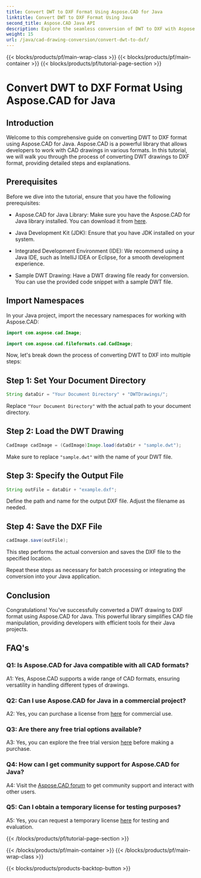 ```yaml
---
title: Convert DWT to DXF Format Using Aspose.CAD for Java
linktitle: Convert DWT to DXF Format Using Java
second_title: Aspose.CAD Java API
description: Explore the seamless conversion of DWT to DXF with Aspose.CAD for Java. Follow our step-by-step guide for efficient CAD file manipulation.
weight: 15
url: /java/cad-drawing-conversion/convert-dwt-to-dxf/
---
```


{{< blocks/products/pf/main-wrap-class >}}
{{< blocks/products/pf/main-container >}}
{{< blocks/products/pf/tutorial-page-section >}}

# Convert DWT to DXF Format Using Aspose.CAD for Java

## Introduction

Welcome to this comprehensive guide on converting DWT to DXF format using Aspose.CAD for Java. Aspose.CAD is a powerful library that allows developers to work with CAD drawings in various formats. In this tutorial, we will walk you through the process of converting DWT drawings to DXF format, providing detailed steps and explanations.

## Prerequisites

Before we dive into the tutorial, ensure that you have the following prerequisites:

- Aspose.CAD for Java Library: Make sure you have the Aspose.CAD for Java library installed. You can download it from [here](https://releases.aspose.com/cad/java/).

- Java Development Kit (JDK): Ensure that you have JDK installed on your system.

- Integrated Development Environment (IDE): We recommend using a Java IDE, such as IntelliJ IDEA or Eclipse, for a smooth development experience.

- Sample DWT Drawing: Have a DWT drawing file ready for conversion. You can use the provided code snippet with a sample DWT file.

## Import Namespaces

In your Java project, import the necessary namespaces for working with Aspose.CAD:

```java
import com.aspose.cad.Image;

import com.aspose.cad.fileformats.cad.CadImage;
```

Now, let's break down the process of converting DWT to DXF into multiple steps:

## Step 1: Set Your Document Directory

```java
String dataDir = "Your Document Directory" + "DWTDrawings/";
```

Replace `"Your Document Directory"` with the actual path to your document directory.

## Step 2: Load the DWT Drawing

```java
CadImage cadImage = (CadImage)Image.load(dataDir + "sample.dwt");
```

Make sure to replace `"sample.dwt"` with the name of your DWT file.

## Step 3: Specify the Output File

```java
String outFile = dataDir + "example.dxf";
```

Define the path and name for the output DXF file. Adjust the filename as needed.

## Step 4: Save the DXF File

```java
cadImage.save(outFile);
```

This step performs the actual conversion and saves the DXF file to the specified location.

Repeat these steps as necessary for batch processing or integrating the conversion into your Java application.

## Conclusion

Congratulations! You've successfully converted a DWT drawing to DXF format using Aspose.CAD for Java. This powerful library simplifies CAD file manipulation, providing developers with efficient tools for their Java projects.

## FAQ's

### Q1: Is Aspose.CAD for Java compatible with all CAD formats?

A1: Yes, Aspose.CAD supports a wide range of CAD formats, ensuring versatility in handling different types of drawings.

### Q2: Can I use Aspose.CAD for Java in a commercial project?

A2: Yes, you can purchase a license from [here](https://purchase.aspose.com/buy) for commercial use.

### Q3: Are there any free trial options available?

A3: Yes, you can explore the free trial version [here](https://releases.aspose.com/) before making a purchase.

### Q4: How can I get community support for Aspose.CAD for Java?

A4: Visit the [Aspose.CAD forum](https://forum.aspose.com/c/cad/19) to get community support and interact with other users.

### Q5: Can I obtain a temporary license for testing purposes?

A5: Yes, you can request a temporary license [here](https://purchase.aspose.com/temporary-license/) for testing and evaluation.

{{< /blocks/products/pf/tutorial-page-section >}}

{{< /blocks/products/pf/main-container >}}
{{< /blocks/products/pf/main-wrap-class >}}

{{< blocks/products/products-backtop-button >}}
